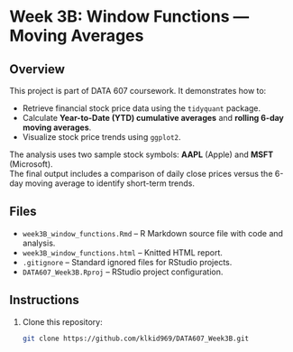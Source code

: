 # Week 3B: Window Functions — Moving Averages

## Overview
This project is part of DATA 607 coursework. It demonstrates how to:
- Retrieve financial stock price data using the `tidyquant` package.
- Calculate **Year-to-Date (YTD) cumulative averages** and **rolling 6-day moving averages**.
- Visualize stock price trends using `ggplot2`.

The analysis uses two sample stock symbols: **AAPL** (Apple) and **MSFT** (Microsoft).  
The final output includes a comparison of daily close prices versus the 6-day moving average to identify short-term trends.

## Files
- `week3B_window_functions.Rmd` – R Markdown source file with code and analysis.
- `week3B_window_functions.html` – Knitted HTML report.
- `.gitignore` – Standard ignored files for RStudio projects.
- `DATA607_Week3B.Rproj` – RStudio project configuration.

## Instructions
1. Clone this repository:
   ```bash
   git clone https://github.com/klkid969/DATA607_Week3B.git

